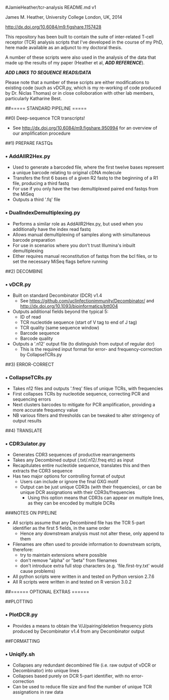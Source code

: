 #JamieHeather/tcr-analysis README.md v1

James M. Heather, University College London, UK, 2014

http://dx.doi.org/10.6084/m9.figshare.1157428 

This repository has been built to contain the suite of inter-related T-cell receptor (TCR) analysis scripts that I've developed in the course of my PhD, here made available as an adjunct to my doctoral thesis.

A number of these scripts were also used in the analysis of the data that made up the results of my paper (Heather et al, ***ADD REFERENCE***).

***ADD LINKS TO SEQUENCE READS/DATA***

Please note that a number of these scripts are either modifications to existing code (such as vDCR.py, which is my re-working of code produced by Dr. Niclas Thomas) or in close colloboration with other lab members, particularly Katharine Best.

##===== STANDARD PIPELINE =====

##0) Deep-sequence TCR transcripts!

- See http://dx.doi.org/10.6084/m9.figshare.950994 for an overview of our amplification procedure

##1) PREPARE FASTQs 
###	• AddAllR2Hex.py
- Used to generate a barcoded file, where the first twelve bases represent a unique barcode relating to original cDNA molecule
- Transfers the first 6 bases of a given R2 fastq to the beginning of a R1 file, producing a third fastq
- For use if you only have the two demultiplexed paired end fastqs from the MiSeq
- Outputs a third '.fq' file

###    • DualIndexDemultiplexing.py
- Performs a similar role as AddAllR2Hex.py, but used when you additionally have the index read fastq
- Allows manual demultiplexing of samples along with simultaneous barcode preparation
- For use in scenarios where you don't trust Illumina's inbuilt demultiplexing
- Either requires manual reconstitution of fastqs from the bcl files, or to set the necessary MiSeq flags before running

 
##2) DECOMBINE 
###    • vDCR.py
- Built on standard Decombinator (DCR) v1.4
  - See https://github.com/uclinfectionimmunity/Decombinator/ and http://dx.doi.org/10.1093/bioinformatics/btt004
- Outputs additional fields beyond the typical 5:
  - ID of read
  - TCR nucleotide sequence (start of V tag to end of J tag)
  - TCR quality (same sequence window)
  - Barcode sequence
  - Barcode quality
- Outputs a '.n12' output file (to distinguish from output of regular dcr)
  - This is the required input format for error- and frequency-correction by CollapseTCRs.py
    
    
##3) ERROR-CORRECT
###    • CollapseTCRs.py
- Takes n12 files and outputs '.freq' files of unique TCRs, with frequencies
- First collapses TCRs by nucleotide sequence, correcting PCR and sequencing errors
- Next clusters barcodes to mitigate for PCR amplification, providing a more accurate frequency value
- NB various filters and thresholds can be tweaked to alter stringency of output results
    

##4) TRANSLATE
###    • CDR3ulator.py
- Generates CDR3 sequences of productive rearrangements
- Takes any Decombined output (.txt/.n12/.freq etc) as input
- Recapitulates entire nucleotide sequence, translates this and then extracts the CDR3 sequence
- Has two major options for controlling format of output
  - Users can include or ignore the final GXG motif 
  - Output can be just unique CDR3s (with their frequencies), or can be unique DCR assignations with their CDR3s/frequencies
    - Using this option means that CDR3s can appear on multiple lines, as they can be encoded by multiple DCRs
    
###NOTES ON PIPELINE
- All scripts assume that any Decombined file has the TCR 5-part identifier as the first 5 fields, in the same order
  - Hence any downstream analysis must not alter these, only append to them
- Filenames are often used to provide information to downstream scripts, therefore:
  - try to maintain extensions where possible
  - don't remove "alpha" or "beta" from filenames 
  - don't introduce extra full stop characters (e.g. 'file.first-try.txt' would cause problems)
- All python scripts were written in and tested on Python version 2.7.6
- All R scripts were written in and tested on R version 3.0.2
 
 
##====== OPTIONAL EXTRAS ======

##PLOTTING
###    • PlotDCR.py 
- Provides a means to obtain the V/J/pairing/deletion frequency plots produced by Decombinator v1.4 from any Decombinator output
    

##FORMATTING
###    • Uniqify.sh 
- Collapses any redundant decombined file (i.e. raw output of vDCR or Decombinator) into unique lines
- Collapses based purely on DCR 5-part identifier, with no error-correction 
- Can be used to reduce file size and find the number of unique TCR assignations in raw data     




